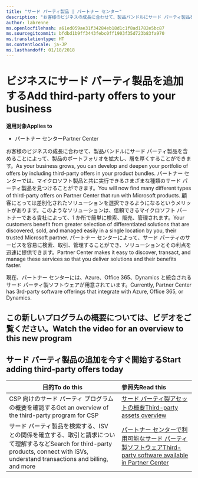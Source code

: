 ```yaml
---
title: "サード パーティ製品 | パートナー センター"
description: "お客様のビジネスの成長に合わせて、製品バンドルにサード パーティ製品を含めることによって、製品のポートフォリオを拡大し、層を厚くすることができます。"
author: labrenne
ms.openlocfilehash: a61ed059ae31f34284eb18d1c1f8ad1782e5bc87
ms.sourcegitcommit: bfdbd1b9ff3443febc0ff1903f35d723b83fa970
ms.translationtype: HT
ms.contentlocale: ja-JP
ms.lasthandoff: 01/18/2018
---
```

# <a name="add-third-party-offers-to-your-business"></a><span data-ttu-id="ef6de-103">ビジネスにサード パーティ製品を追加する</span><span class="sxs-lookup"><span data-stu-id="ef6de-103">Add third-party offers to your business</span></span>

**<span data-ttu-id="ef6de-104">適用対象</span><span class="sxs-lookup"><span data-stu-id="ef6de-104">Applies to</span></span>**

- <span data-ttu-id="ef6de-105">パートナー センター</span><span class="sxs-lookup"><span data-stu-id="ef6de-105">Partner Center</span></span>

<span data-ttu-id="ef6de-106">お客様のビジネスの成長に合わせて、製品バンドルにサード パーティ製品を含めることによって、製品のポートフォリオを拡大し、層を厚くすることができます。</span><span class="sxs-lookup"><span data-stu-id="ef6de-106">As your business grows, you can develop and deepen your portfolio of offers by including third-party offers in your product bundles.</span></span> <span data-ttu-id="ef6de-107">パートナー センターでは、マイクロソフト製品と共に実行できるさまざまな種類のサード パーティ製品を見つけることができます。</span><span class="sxs-lookup"><span data-stu-id="ef6de-107">You will now find many different types of third-party offers on Partner Center that run with Microsoft products.</span></span> <span data-ttu-id="ef6de-108">顧客にとっては差別化されたソリューションを選択できるようになるというメリットがあります。このようなソリューションは、信頼できるマイクロソフト パートナーである貴社によって、1 か所で簡単に検索、販売、管理されます。</span><span class="sxs-lookup"><span data-stu-id="ef6de-108">Your customers benefit from greater selection of differentiated solutions that are discovered, sold, and managed easily in a single location by you, their trusted Microsoft partner.</span></span> <span data-ttu-id="ef6de-109">パートナー センターによって、サード パーティのサービスを容易に検索、取引、管理することができ、ソリューションとその利点を迅速に提供できます。</span><span class="sxs-lookup"><span data-stu-id="ef6de-109">Partner Center makes it easy to discover, transact, and manage these services so that you deliver solutions and their benefits faster.</span></span>

<span data-ttu-id="ef6de-110">現在、パートナー センターには、Azure、Office 365、Dynamics と統合されるサード パーティ製ソフトウェアが用意されています。</span><span class="sxs-lookup"><span data-stu-id="ef6de-110">Currently, Partner Center has 3rd-party software offerings that integrate with Azure, Office 365, or Dynamics.</span></span>

## <a name="watch-the-video-for-an-overview-to-this-new-program"></a><span data-ttu-id="ef6de-111">この新しいプログラムの概要については、ビデオをご覧ください。</span><span class="sxs-lookup"><span data-stu-id="ef6de-111">Watch the video for an overview to this new program</span></span>


## <a name="start-adding-third-party-offers-today"></a><span data-ttu-id="ef6de-112">サード パーティ製品の追加を今すぐ開始する</span><span class="sxs-lookup"><span data-stu-id="ef6de-112">Start adding third-party offers today</span></span>

|**<span data-ttu-id="ef6de-113">目的</span><span class="sxs-lookup"><span data-stu-id="ef6de-113">To do this</span></span>**   |**<span data-ttu-id="ef6de-114">参照先</span><span class="sxs-lookup"><span data-stu-id="ef6de-114">Read this</span></span>**   |
|------------------|:--------------------|
|<span data-ttu-id="ef6de-115">CSP 向けのサード パーティ プログラムの概要を確認する</span><span class="sxs-lookup"><span data-stu-id="ef6de-115">Get an overview of the third-party program for CSP</span></span>  |[<span data-ttu-id="ef6de-116">サード パーティ製アセットの概要</span><span class="sxs-lookup"><span data-stu-id="ef6de-116">Third-party assets overview</span></span>](https://assets.microsoft.com/ThirdPartyOffers-Overview.pptx)|
|<span data-ttu-id="ef6de-117">サード パーティ製品を検索する、ISV との関係を確立する、取引と請求について理解するなど</span><span class="sxs-lookup"><span data-stu-id="ef6de-117">Search for third-party products, connect with ISVs, understand transactions and billing, and more</span></span>| [<span data-ttu-id="ef6de-118">パートナー センターで利用可能なサード パーティ製ソフトウェア</span><span class="sxs-lookup"><span data-stu-id="ef6de-118">Third-party software available in Partner Center</span></span>](third-party-help.md) 

